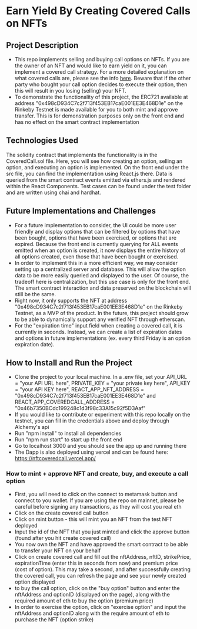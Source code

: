 # Earn Yield By Creating Covered Calls on NFTs

## Project Description
 - This repo implements selling and buying call options on NFTs. If you are the owner of an NFT and would like to earn yield on it, you can implement a covered call strategy. For a more detailed explanation on what covered calls are, please see the info [here](https://www.investopedia.com/terms/c/coveredcall.asp).
Beware that if the other party who bought your call option decides to execute their option, then this will result in you losing (selling) your NFT.
 - To demonstrate the functionality of this project, the ERC721 available at address "0x498cD934C7c2f713f453EB17caE001EE3E468D1e" on the Rinkeby Testnet is made available for you to both mint and approve transfer. This is for demonstration purposes only on the front end and has no effect on the smart contract implementation

## Technologies Used
The solidity contract that implements the functionality is in the CoveredCall.sol file. Here, you will see how creating an option, selling an option, and executing an option is implemented. On the front end under the src file, you can find the implementation using React.js there. Data is queried from the smart contract events emitted via ethers.js and rendered within the React Components. Test cases can be found under the test folder and are written using chai and hardhat.

## Future Implementations and Challenges
 - For a future implementation to consider, the UI could be more user friendly and display options that can be filtered by options that have been bought, options that have been exercised, or options that are expired. Because the front end is currently querying for ALL events emitted when an option is created, it now displays the entire history of all options created, even those that have been bought or exercised.
 - In order to implement this in a more efficient way, we may consider setting up a centralized server and database. This will allow the option data to be more easily queried and displayed to the user. Of course, the tradeoff here is centralization, but this use case is only for the front end. The smart contract interaction and data preserved on the blockchain will still be the same.
 - Right now, it only supports the NFT at address "0x498cD934C7c2f713f453EB17caE001EE3E468D1e" on the Rinkeby Testnet, as a MVP of the product. In the future, this project should grow to be able to dynamically support any verified NFT through etherscan.
 - For the "expiration time" input field when creating a covered call, it is currently in seconds. Instead, we can create a list of expiration dates and options in future implementations (ex. every third Friday is an option expiration date).

 ## How to Install and Run the Project
 - Clone the project to your local machine. In a .env file, set your API_URL = "your API URL here", PRIVATE_KEY = "your private key here", API_KEY = "your API KEY here", REACT_APP_NFT_ADDRESS = "0x498cD934C7c2f713f453EB17caE001EE3E468D1e" and REACT_APP_COVEREDCALL_ADDRESS = "0x46b7350BCdc199248c1d3f98c33A15c92f5D3Aaf"
 - If you would like to contribute or experiment with this repo locally on the testnet, you can fill in the credentials above and deploy through Alchemy's api
 - Run "npm install" to install all dependencies
 - Run "npm run start" to start up the front end
 - Go to localhost 3000 and you should see the app up and running there
 - The Dapp is also deployed using vercel and can be found here: https://nftcoveredcall.vercel.app/

 ### How to mint + approve NFT and create, buy, and execute a call option
 - First, you will need to click on the connect to metamask button and connect to you wallet. If you are using the repo on mainnet, please be careful before signing any transactions, as they will cost you real eth
 - Click on the create covered call button
 - Click on mint button - this will mint you an NFT from the test NFT deployed
 - Input the id of the NFT that you just minted and click the approve button (found after you hit create covered call)
 - You now own the NFT and have approved the smart contract to be able to transfer your NFT on your behalf
 - Click on create covered call and fill out the nftAddress, nftID, strikePrice, expirationTime (enter this in seconds from now) and premium price (cost of option). This may take a second, and after successfully creating the covered call, you can refresh the page and see your newly created option displayed
 - to buy the call option, click on the "buy option" button and enter the nftAddress and optionID (displayed on the page), along with the required amount of eth to buy the option (premium price)
 - In order to exercise the option, click on "exercise option" and input the nftAddress and optionID along with the require amount of eth to purchase the NFT (option strike)